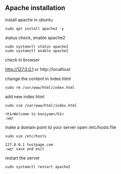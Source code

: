 ## Apache installation

install apache in ubuntu
```
sudo apt install apache2 -y
```
status check, enable apache2
```
sudo systemctl status apache2
sudo systemctl enable apache2
```

check in browser

http://127.0.0.1
or
http://localhost

change the content in index.html
```
sudo rm /var/www/html/index.html
```
add new index.html
```
sudo vim /var/www/html/index.html
```
```
<h1>Welcome to kaniyam</h1>
:wq!
```

make a domain point to your server
open /etc/hosts file
```
sudo vim /etc/hosts
```
```
127.0.0.1 testpage.com
:wq! save and exit
```
restart the server
```
sudo systemctl restart apache2
```


